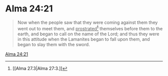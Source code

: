 # Alma 24:21

> Now when the people saw that they were coming against them they went out to meet them, and <u>prostrated</u>[^a] themselves before them to the earth, and began to call on the name of the Lord; and thus they were in this attitude when the Lamanites began to fall upon them, and began to slay them with the sword.

[Alma 24:21](https://www.churchofjesuschrist.org/study/scriptures/bofm/alma/24?lang=eng&id=p21#p21)


[^a]: [[Alma 27.3|Alma 27:3.]]
